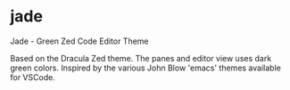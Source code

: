 # jade
Jade - Green Zed Code Editor Theme

Based on the Dracula Zed theme. The panes and editor view uses dark green colors. Inspired by the various John Blow 'emacs' themes available for VSCode.
